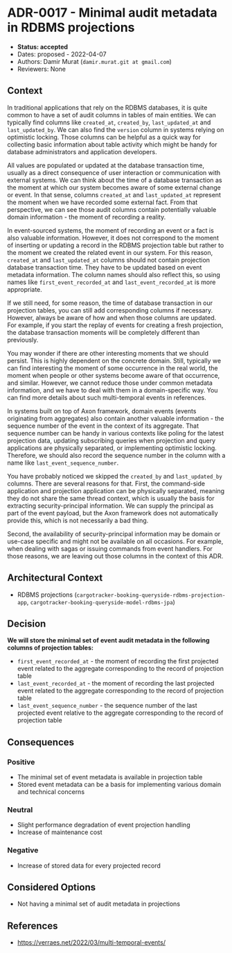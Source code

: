 # ADR-0017 - Minimal audit metadata in RDBMS projections
* **Status: accepted**
* Dates: proposed - 2022-04-07
* Authors: Damir Murat (`damir.murat.git at gmail.com`)
* Reviewers: None

## Context
In traditional applications that rely on the RDBMS databases, it is quite common to have a set of audit columns in tables of main entities. We can typically find columns like `created_at`,
`created_by`, `last_updated_at` and `last_updated_by`. We can also find the `version` column in systems relying on optimistic locking. Those columns can be helpful as a quick way for collecting
basic information about table activity which might be handy for database administrators and application developers.

All values are populated or updated at the database transaction time, usually as a direct consequence of user interaction or communication with external systems. We can think about the time of a
database transaction as the moment at which our system becomes aware of some external change or event. In that sense, columns `created_at` and `last_updated_at` represent the moment when we have
recorded some external fact. From that perspective, we can see those audit columns contain potentially valuable domain information - the moment of recording a reality.

In event-sourced systems, the moment of recording an event or a fact is also valuable information. However, it does not correspond to the moment of inserting or updating a record in the RDBMS
projection table but rather to the moment we created the related event in our system. For this reason, `created_at` and `last_updated_at` columns should not contain projection database transaction
time. They have to be updated based on event metadata information. The column names should also reflect this, so using names like `first_event_recorded_at` and `last_event_recorded_at` is more
appropriate.

If we still need, for some reason, the time of database transaction in our projection tables, you can still add corresponding columns if necessary. However, always be aware of how and when those
columns are updated. For example, if you start the replay of events for creating a fresh projection, the database transaction moments will be completely different than previously.

You may wonder if there are other interesting moments that we should persist. This is highly dependent on the concrete domain. Still, typically we can find interesting the moment of some occurrence
in the real world, the moment when people or other systems become aware of that occurrence, and similar. However, we cannot reduce those under common metadata information, and we have to deal with
them in a domain-specific way. You can find more details about such multi-temporal events in references.

In systems built on top of Axon framework, domain events (events originating from aggregates) also contain another valuable information - the sequence number of the event in the context of its
aggregate. That sequence number can be handy in various contexts like poling for the latest projection data, updating subscribing queries when projection and query applications are physically
separated, or implementing optimistic locking. Therefore, we should also record the sequence number in the column with a name like `last_event_sequence_number`.

You have probably noticed we skipped the `created_by` and `last_updated_by` columns. There are several reasons for that. First, the command-side application and projection application can be
physically separated, meaning they do not share the same thread context, which is usually the basis for extracting security-principal information. We can supply the principal as part of the event
payload, but the Axon framework does not automatically provide this, which is not necessarily a bad thing.

Second, the availability of security-principal information may be domain or use-case specific and might not be available on all occasions. For example, when dealing with sagas or issuing commands
from event handlers. For those reasons, we are leaving out those columns in the context of this ADR.

## Architectural Context
* RDBMS projections (`cargotracker-booking-queryside-rdbms-projection-app`, `cargotracker-booking-queryside-model-rdbms-jpa`)

## Decision
**We will store the minimal set of event audit metadata in the following  columns of projection tables:**
- `first_event_recorded_at` - the moment of recording the first projected event related to the aggregate corresponding to the record of projection table
- `last_event_recorded_at` - the moment of recording the last projected event related to the aggregate corresponding to the record of projection table
- `last_event_sequence_number` - the sequence number of the last projected event relative to the aggregate corresponding to the record of projection table

## Consequences
### Positive
- The minimal set of event metadata is available in projection table
- Stored event metadata can be a basis for implementing various domain and technical concerns

### Neutral
- Slight performance degradation of event projection handling
- Increase of maintenance cost

### Negative
- Increase of stored data for every projected record

## Considered Options
- Not having a minimal set of audit metadata in projections

## References
- https://verraes.net/2022/03/multi-temporal-events/
